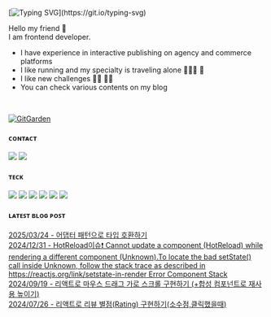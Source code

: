 
<!-- ![header](https://capsule-render.vercel.app/api?type=waving&height=100&fontColor=FFF&color=0:A5D6A7,100:4CAF50&fontAlignY=35&fontSize=100) -->

[![Typing SVG](https://readme-typing-svg.demolab.com?font=Roboto+Mono&weight=500&size=40&letterSpacing=0.2rem&pause=1000&color=4CAF50&vCenter=true&width=900&height=100&lines=Leechaeng!)](https://git.io/typing-svg)

Hello my friend 🤍  
I am frontend developer.
- I have experience in interactive publishing on agency and commerce platforms
- I like running and my specialty is traveling alone 🏃🏻‍♀️ 🎒
- I like new challenges 🤜🏻 🤛🏻
- You can check various contents on my blog

<br/>


<div style="max-width: 780px">

[![GitGarden](https://gitgarden.marshallku.dev/?user_name=chae-young)](https://github.com/marshallku/gitgarden)

</div>

<div>

<h4>ᴄᴏɴᴛᴀᴄᴛ</h4>
<a href="https://chaeyoung2.tistory.com/" target="_blank"><img src="https://img.shields.io/badge/blog-fd384a?style=flat-square&logo=Blogger&logoColor=white"/></a>
<a href="mailto:cycy8527@gmail.com" target="_blank"><img src="https://img.shields.io/badge/mail-000?style=flat-square&logo=gmail&logoColor=white"/></a>

<h4>ᴛᴇᴄᴋ</h4>
<img src="https://img.shields.io/badge/HTML5-E34F26?style=flat-square&logo=html5&logoColor=white" >
<img src="https://img.shields.io/badge/CSS-1572B6?style=flat-square&logo=css3&logoColor=white">

<img src="https://img.shields.io/badge/React-61DAFB?style=flat-square&logo=React&logoColor=white"> 
<img src="https://img.shields.io/badge/Next.js-000000?style=flat-square&logo=Next.js&logoColor=white">
<img src="https://img.shields.io/badge/Javascript-F7DF1E?style=flat-square&logo=javascript&logoColor=black">
<img src="https://img.shields.io/badge/TypeScript-3178C6?style=flat-square&logo=TypeScript&logoColor=black">

<!-- <img src="https://img.shields.io/badge/styled-components-DB7093?style=flat-square&logo=styled-components&logoColor=white"> -->

<!-- <img src="https://img.shields.io/badge/tailwindcss-06B6D4?style=flat-square&logo=tailwindcss&logoColor=black"> -->

<!-- <img src="https://img.shields.io/badge/recoil-3578E5?style=flat-square&logo=recoil&logoColor=white"">
<img src="https://img.shields.io/badge/reactquery-FF4154?style=flat-square&logo=reactquery&logoColor=white"">
<img src="https://img.shields.io/badge/Redux-764ABC?style=flat-square&logo=Redux&logoColor=white"> -->

<!-- <img src="https://img.shields.io/badge/Webpack-8DD6F9?style=flat-square&logo=Webpack&logoColor=white"> -->
<!-- <img src="https://img.shields.io/badge/Redux-764ABC?style=flat-square&logo=Redux&logoColor=white">


<br/>
<br/>
<!-- <h3>I n t e r e s t i n g..❤️ </h3>
<a href="https://fixed-rubidium-143.notion.site/a5ecc887af2d412589d290957ee8332d?pvs=4" target="_blank"><img src="https://img.shields.io/badge/figma(보러가기)-fd384a?style=flat-square&logo=Figma&logoColor=white"/></a> -->


</div>


<!-- [![Top Langs](https://github-readme-stats.vercel.app/api/top-langs/?username=chae-young&layout=compact&theme=dark)](https://github.com/anuraghazra/github-readme-stats) -->

<h4>ʟᴀᴛᴇꜱᴛ ʙʟᴏɢ ᴘᴏꜱᴛ</h4>

[2025/03/24 - 어댑터 패턴으로 타입 호환하기](https://chaeyoung2.tistory.com/147) <br/>
[2024/12/31 - HotReload이슈❗️ Cannot update a component (HotReload) while rendering a different component (Unknown).To locate the bad setState() call inside Unknown, follow the stack trace as described in https://reactjs.org/link/setstate-in-render Error Component Stack](https://chaeyoung2.tistory.com/146) <br/>
[2024/09/19 - 리액트로 마우스 드래그 가로 스크롤 구현하기 (+합성 컴포넌트로 재사용 높이기)](https://chaeyoung2.tistory.com/145) <br/>
[2024/07/26 - 리액트로 리뷰 별점(Rating) 구현하기(소수점,클릭했을때)](https://chaeyoung2.tistory.com/144) <br/>

<!-- ![header](https://capsule-render.vercel.app/api?type=waving&height=100&fontColor=FFF&color=0:A5D6A7,100:4CAF50&section=footer) -->